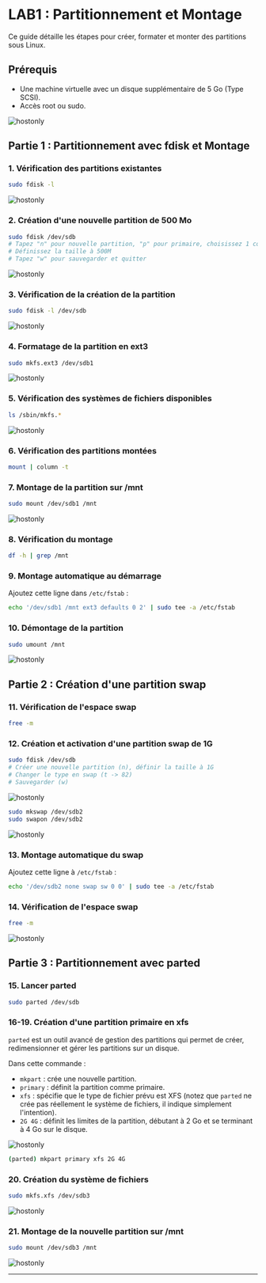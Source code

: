 # LAB1 : Partitionnement et Montage

Ce guide détaille les étapes pour créer, formater et monter des partitions sous Linux.

## Prérequis
- Une machine virtuelle avec un disque supplémentaire de 5 Go (Type SCSI).
- Accès root ou sudo.

![hostonly](Images/disque.png)

## Partie 1 : Partitionnement avec fdisk et Montage
### 1. Vérification des partitions existantes
```bash
sudo fdisk -l
```
![hostonly](Images/fdisk.png)


### 2. Création d'une nouvelle partition de 500 Mo
```bash
sudo fdisk /dev/sdb
# Tapez "n" pour nouvelle partition, "p" pour primaire, choisissez 1 comme numéro de partition
# Définissez la taille à 500M
# Tapez "w" pour sauvegarder et quitter
```

![hostonly](Images/fdisk1.png)

### 3. Vérification de la création de la partition
```bash
sudo fdisk -l /dev/sdb
```
![hostonly](Images/lsblk.png)


### 4. Formatage de la partition en ext3
```bash
sudo mkfs.ext3 /dev/sdb1
```
![hostonly](Images/mkfs1.png)

### 5. Vérification des systèmes de fichiers disponibles
```bash
ls /sbin/mkfs.*
```

![hostonly](Images/SF.png)

### 6. Vérification des partitions montées
```bash
mount | column -t
```



### 7. Montage de la partition sur /mnt
```bash
sudo mount /dev/sdb1 /mnt
```
![hostonly](Images/mount1.png)

### 8. Vérification du montage
```bash
df -h | grep /mnt
```

### 9. Montage automatique au démarrage
Ajoutez cette ligne dans `/etc/fstab` :
```bash
echo '/dev/sdb1 /mnt ext3 defaults 0 2' | sudo tee -a /etc/fstab
```

### 10. Démontage de la partition
```bash
sudo umount /mnt
```
![hostonly](Images/umount.png)

## Partie 2 : Création d'une partition swap
### 11. Vérification de l'espace swap
```bash
free -m
```

### 12. Création et activation d'une partition swap de 1G
```bash
sudo fdisk /dev/sdb
# Créer une nouvelle partition (n), définir la taille à 1G
# Changer le type en swap (t -> 82)
# Sauvegarder (w)
```
![hostonly](Images/free.png)

```bash
sudo mkswap /dev/sdb2
sudo swapon /dev/sdb2
```
![hostonly](Images/mkswap.png)



### 13. Montage automatique du swap
Ajoutez cette ligne à `/etc/fstab` :
```bash
echo '/dev/sdb2 none swap sw 0 0' | sudo tee -a /etc/fstab
```

### 14. Vérification de l'espace swap
```bash
free -m
```
![hostonly](Images/free2.png)

## Partie 3 : Partitionnement avec parted
### 15. Lancer parted
```bash
sudo parted /dev/sdb
```


### 16-19. Création d'une partition primaire en xfs
`parted` est un outil avancé de gestion des partitions qui permet de créer, redimensionner et gérer les partitions sur un disque.

Dans cette commande :
- `mkpart` : crée une nouvelle partition.
- `primary` : définit la partition comme primaire.
- `xfs` : spécifie que le type de fichier prévu est XFS (notez que `parted` ne crée pas réellement le système de fichiers, il indique simplement l'intention).
- `2G 4G` : définit les limites de la partition, débutant à 2 Go et se terminant à 4 Go sur le disque.

![hostonly](Images/parted.png)


```bash
(parted) mkpart primary xfs 2G 4G
```

### 20. Création du système de fichiers
```bash
sudo mkfs.xfs /dev/sdb3
```
![hostonly](Images/mkfs2.png)

### 21. Montage de la nouvelle partition sur /mnt
```bash
sudo mount /dev/sdb3 /mnt
```
![hostonly](Images/mount2.png)

---
